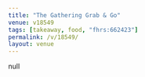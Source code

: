 ```yaml
---
title: "The Gathering Grab & Go"
venue: v18549
tags: [takeaway, food, "fhrs:662423"]
permalink: /v/18549/
layout: venue
---
```

null